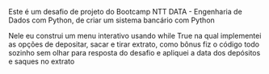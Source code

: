 Este é um desafio de projeto do Bootcamp NTT DATA - Engenharia de Dados com Python, de criar um sistema bancário com Python

Nele eu construi um menu interativo usando while True na qual implementei as opções de depositar, sacar e tirar extrato, como bônus fiz o código todo sozinho sem olhar para resposta do desafio
e apliquei a data dos depósitos e saques no extrato

